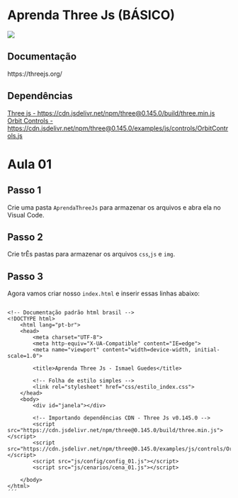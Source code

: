 <h1>Aprenda Three Js (BÁSICO)</h1>

<img src="https://miro.medium.com/max/724/1*6s_Dkfeldg35ySmAp0tPkQ.png">

<h2>Documentação</h2>
https://threejs.org/

<h2>Dependências</h2>
<a href="https://cdn.jsdelivr.net/npm/three@0.145.0/build/three.min.js">Three js - 
  https://cdn.jsdelivr.net/npm/three@0.145.0/build/three.min.js</a><br>
<a href="https://cdn.jsdelivr.net/npm/three@0.145.0/examples/js/controls/OrbitControls.js">Orbit Controls - https://cdn.jsdelivr.net/npm/three@0.145.0/examples/js/controls/OrbitControls.js</a>

<h1>Aula 01</h1>

<h2>Passo 1</h2>
<p>Crie uma pasta <code>AprendaThreeJs</code> para armazenar os arquivos e abra ela no Visual Code.</p>

<h2>Passo 2</h2>
<p>Crie trÊs pastas para armazenar os arquivos <code>css</code>,<code>js</code> e <code>img</code>.</p>

<h2>Passo 3</h2>
<p>Agora vamos criar nosso <code>index.html</code> e inserir essas linhas abaixo: </p>

```

<!-- Documentação padrão html brasil -->
<!DOCTYPE html>
    <html lang="pt-br">
    <head>
        <meta charset="UTF-8">
        <meta http-equiv="X-UA-Compatible" content="IE=edge">
        <meta name="viewport" content="width=device-width, initial-scale=1.0">
        
        <title>Aprenda Three Js - Ismael Guedes</title>

        <!-- Folha de estilo simples -->
        <link rel="stylesheet" href="css/estilo_index.css">
    </head>
    <body>
        <div id="janela"></div>

        <!-- Importando dependências CDN - Three Js v0.145.0 -->
        <script src="https://cdn.jsdelivr.net/npm/three@0.145.0/build/three.min.js"></script>
        <script src="https://cdn.jsdelivr.net/npm/three@0.145.0/examples/js/controls/OrbitControls.js"></script>
        <script src="js/config/config_01.js"></script>
        <script src="js/cenarios/cena_01.js"></script>

    </body>
</html>
´´´
